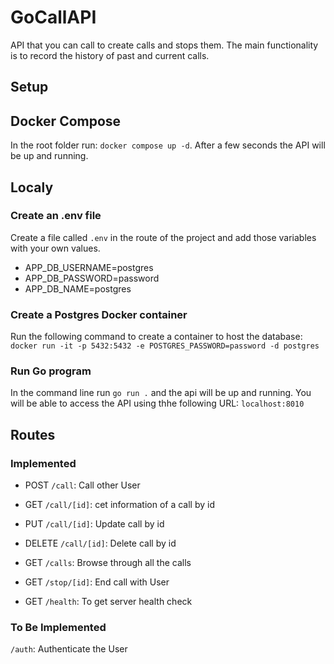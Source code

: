 # GoCallAPI
API that you can call to create calls and stops them.
The main functionality is to record the history of past and current calls. 

## Setup
## Docker Compose
In the root folder run: `docker compose up -d`. After a few seconds the API will be up and running.

## Localy
### Create an .env file
Create a file called `.env` in the route of the project and add those variables with your own values.
- APP_DB_USERNAME=postgres
- APP_DB_PASSWORD=password
- APP_DB_NAME=postgres

### Create a Postgres Docker container
Run the following command to create a container to host the database: `docker run -it -p 5432:5432 -e POSTGRES_PASSWORD=password -d postgres`

### Run Go program
In the command line run `go run .` and the api will be up and running. You will be able to access the API using thhe following URL: `localhost:8010`

## Routes
### Implemented
- POST `/call`: Call other User
- GET `/call/[id]`: cet information of a call by id
- PUT `/call/[id]`: Update call by id
- DELETE `/call/[id]`: Delete call by id

- GET `/calls`: Browse through all the calls

- GET `/stop/[id]`: End call with User

- GET `/health`: To get server health check

### To Be Implemented
`/auth`: Authenticate the User
